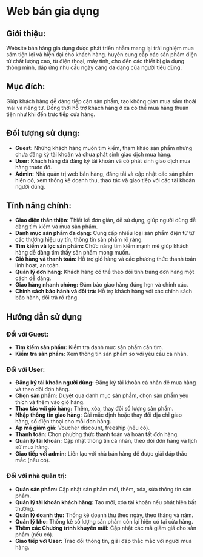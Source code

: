 # Web bán gia dụng

## Giới thiệu:
  Website bán hàng gia dụng được phát triển nhằm mang lại trải nghiệm mua sắm tiện lợi và hiện đại cho khách hàng. huyên cung cấp các sản phẩm điện tử chất lượng cao, từ điện thoại, máy tính, cho đến các thiết bị gia dụng thông minh, đáp ứng nhu cầu ngày càng đa dạng của người tiêu dùng.
## Mục đích:
  Giúp khách hàng dễ dàng tiếp cận sản phẩm, tạo không gian mua sắm thoải mái và riêng tư. Đồng thời hỗ trợ khách hàng ở xa có thể mua hàng thuận tiện như khi đến trực tiếp cửa hàng.
## Đối tượng sử dụng:
- **Guest:** Những khách hàng muốn tìm kiếm, tham khảo sản phẩm nhưng chưa đăng ký tài khoản và chưa phát sinh giao dịch mua hàng.
- **User:** Khách hàng đã đăng ký tài khoản và có phát sinh giao dịch mua hàng trước đó.
- **Admin:** Nhà quản trị web bán hàng, đăng tải và cập nhật các sản phẩm hiện có, xem thống kê doanh thu, thao tác và giao tiếp với các tài khoản người dùng.
## Tính năng chính:
- **Giao diện thân thiện**: Thiết kế đơn giản, dễ sử dụng, giúp người dùng dễ dàng tìm kiếm và mua sản phẩm.
- **Danh mục sản phẩm đa dạng:** Cung cấp nhiều loại sản phẩm điện tử từ các thương hiệu uy tín, thông tin sản phẩm rõ ràng.
- **Tìm kiếm và lọc sản phẩm:** Chức năng tìm kiếm mạnh mẽ giúp khách hàng dễ dàng tìm thấy sản phẩm mong muốn.
- **Giỏ hàng và thanh toán:** Hỗ trợ giỏ hàng và các phương thức thanh toán linh hoạt, an toàn.
- **Quản lý đơn hàng:** Khách hàng có thể theo dõi tình trạng đơn hàng một cách dễ dàng.
- **Giao hàng nhanh chóng:** Đảm bảo giao hàng đúng hẹn và chính xác.
- **Chính sách bảo hành và đổi trả:** Hỗ trợ khách hàng với các chính sách bảo hành, đổi trả rõ ràng.
## Hướng dẫn sử dụng
### Đối với Guest:
- **Tìm kiếm sản phẩm:** Kiểm tra danh mục sản phẩm cần tìm.
- **Kiểm tra sản phẩm:** Xem thông tin sản phẩm so với yêu cầu cá nhân.
### Đối với User:
- **Đăng ký tài khoản người dùng:** Đăng ký tài khoản cá nhân để mua hàng và theo dõi đơn hàng.
- **Chọn sản phẩm:** Duyệt qua danh mục sản phẩm, chọn sản phẩm yêu thích và thêm vào giỏ hàng.
- **Thao tác với giỏ hàng:** Thêm, xóa, thay đổi số lượng sản phẩm.
- **Nhập thông tin giao hàng:** Cài mặc định hoặc thay đổi địa chỉ giao hàng, số điện thoại cho mỗi đơn hàng.
- **Áp mã giảm giá:** Voucher discount, freeship (nếu có).
- **Thanh toán:** Chọn phương thức thanh toán và hoàn tất đơn hàng.
- **Quản lý tài khoản:** Cập nhật thông tin cá nhân, theo dõi đơn hàng và lịch sử mua hàng.
- **Giao tiếp với admin:** Liên lạc với nhà bán hàng để được giải đáp thắc mắc (nếu có).
### Đối với nhà quản trị:
- **Quản  sản phẩm:** Cập nhật sản phẩm mới, thêm, xóa, sửa thông tin sản phẩm.
- **Quản lý tài khoản khách hàng:** Tạo mới, xóa tài khoản nếu phát hiện bất thường.
- **Quản lý doanh thu:** Thống kê doanh thu theo ngày, theo tháng và năm.
- **Quản lý kho:** Thống kê số lượng sản phẩm còn lại hiện có tại cửa hàng.
- **Thêm các Chương trình khuyến mãi:** Cập nhật các mã giảm giá cho sản phẩm (nếu có).
- **Giao tiếp với User:** Trao đổi thông tin, giải đáp thắc mắc với người mua hàng.
